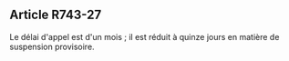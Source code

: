 Article R743-27
----
Le délai d'appel est d'un mois ; il est réduit à quinze jours en matière de
suspension provisoire.
